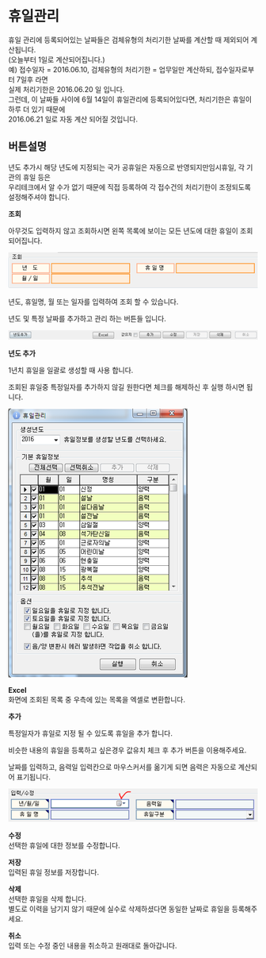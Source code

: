 # 휴일관리

휴일 관리에 등록되어있는 날짜들은 검체유형의 처리기한 날짜를 계산할 때 제외되어 계산됩니다.  
\(오늘부터 1일로 계산되어집니다.\)  
예\) 접수일자 = 2016.06.10, 검체유형의 처리기한 = 업무일만 계산하되, 접수일자로부터 7일후 라면  
실제 처리기한은 2016.06.20 일 입니다.  
그런데, 이 날짜들 사이에 6월 14일이 휴일관리에 등록되어있다면, 처리기한은 휴일이 하루 더 있기 때문에  
2016.06.21 일로 자동 계산 되어질 것입니다.

## 버튼설명

년도 추가시 해당 년도에 지정되는 국가 공휴일은 자동으로 반영되지만임시휴일, 각 기관의 휴일 등은  
우리테크에서 알 수가 없기 때문에 직접 등록하여 각 접수건의 처리기한이 조정되도록 설정해주셔야 합니다.

**조회**

아무것도 입력하지 않고 조회하시면 왼쪽 목록에 보이는 모든 년도에 대한 휴일이 조회 되어집니다.

![](../.gitbook/assets/22%20%286%29.png)

년도, 휴일명, 월 또는 일자를 입력하여 조회 할 수 있습니다.

년도 및 특정 날짜를 추가하고 관리 하는 버튼들 입니다.

![](../.gitbook/assets/23%20%287%29.png)

**년도 추가**

1년치 휴일을 일괄로 생성할 때 사용 합니다.

조회된 휴일중 특정일자를 추가하지 않길 원한다면 체크를 해제하신 후 실행 하시면 됩니다.

![](../.gitbook/assets/24.png)

**Excel**  
화면에 조회된 목록 중 우측에 있는 목록을 엑셀로 변환합니다.

**추가**

특정일자가 휴일로 지정 될 수 있도록 휴일을 추가 합니다.

비슷한 내용의 휴일을 등록하고 싶은경우 값유치 체크 후 추가 버튼을 이용해주세요.

날짜를 입력하고, 음력일 입력칸으로 마우스커서를 옮기게 되면 음력은 자동으로 계산되어 표기됩니다.

![](../.gitbook/assets/25%20%282%29.png)

**수정**  
선택한 휴일에 대한 정보를 수정합니다.

**저장**  
입력된 휴일 정보를 저장합니다.

**삭제**  
선택한 휴일을 삭제 합니다.  
별도로 이력을 남기지 않기 때문에 실수로 삭제하셨다면 동일한 날짜로 휴일을 등록해주세요.

**취소**  
입력 또는 수정 중인 내용을 취소하고 원래대로 돌아갑니다.

